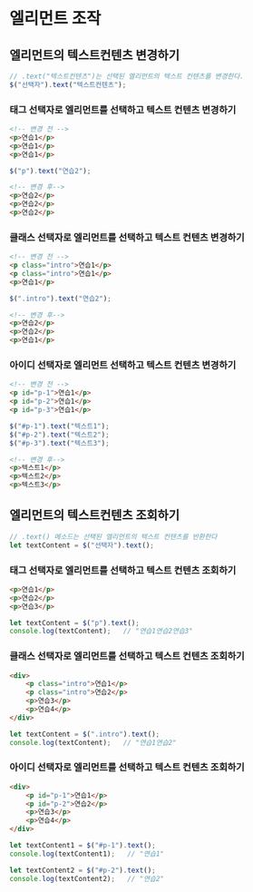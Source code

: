 # 엘리먼트 조작

## 엘리먼트의 텍스트컨텐츠 변경하기
```javascript
// .text("텍스트컨텐츠")는 선택된 엘리먼트의 텍스트 컨텐츠를 변경한다.
$("선택자").text("텍스트컨텐츠");
```

### 태그 선택자로 엘리먼트를 선택하고 텍스트 컨텐츠 변경하기
```html
<!-- 변경 전 -->
<p>연습1</p>
<p>연습1</p>
<p>연습1</p>
```

```javascript
$("p").text("연습2");
```

```html
<!-- 변경 후-->
<p>연습2</p>
<p>연습2</p>
<p>연습2</p>
```

### 클래스 선택자로 엘리먼트를 선택하고 텍스트 컨텐츠 변경하기
```html
<!-- 변경 전 -->
<p class="intro">연습1</p>
<p class="intro">연습1</p>
<p>연습1</p>
```

```javascript
$(".intro").text("연습2");
```

```html
<!-- 변경 후-->
<p>연습2</p>
<p>연습2</p>
<p>연습1</p>
```

### 아이디 선택자로 엘리먼트 선택하고 텍스트 컨텐츠 변경하기
```html
<!-- 변경 전 -->
<p id="p-1">연습1</p>
<p id="p-2">연습1</p>
<p id="p-3">연습1</p>
```

```javascript
$("#p-1").text("텍스트1");
$("#p-2").text("텍스트2");
$("#p-3").text("텍스트3");
```

```html
<!-- 변경 후-->
<p>텍스트1</p>
<p>텍스트2</p>
<p>텍스트3</p>
```

## 엘리먼트의 텍스트컨텐츠 조회하기
```javascript
// .text() 메소드는 선택된 엘리먼트의 텍스트 컨텐츠를 반환한다
let textContent = $("선택자").text();
```

### 태그 선택자로 엘리먼트를 선택하고 텍스트 컨텐츠 조회하기
```html
<p>연습1</p>
<p>연습2</p>
<p>연습3</p>
```

```javascript
let textContent = $("p").text();
console.log(textContent);   // "연습1연습2연습3" 
```

### 클래스 선택자로 엘리먼트를 선택하고 텍스트 컨텐츠 조회하기
```html
<div>
    <p class="intro">연습1</p>
    <p class="intro">연습2</p>
    <p>연습3</p>
    <p>연습4</p>
</div>
```

```javascript
let textContent = $(".intro").text();
console.log(textContent);   // "연습1연습2" 
```

### 아이디 선택자로 엘리먼트를 선택하고 텍스트 컨텐츠 조회하기
```html
<div>
    <p id="p-1">연습1</p>
    <p id="p-2">연습2</p>
    <p>연습3</p>
    <p>연습4</p>
</div>
```

```javascript
let textContent1 = $("#p-1").text();
console.log(textContent1);   // "연습1" 

let textContent2 = $("#p-2").text();
console.log(textContent2);   // "연습2" 
```
